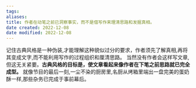 ```yaml
---
tags: 
aliases: 
title: 作者在动笔之前已洞察事实，而不是借写作来理清思路和发掘真相。
date created: 2022-12-08
date modified: 2022-12-08
---
```


记住古典风格是一种伪装,才能理解这种貌似过分的要求，作者须先了解真相,再将其变成文字,而不能利用写作的过程组织和厘清思路。
当然没有作者会这样写文章,但这无关紧要。**古典风格的目标是，使文章看起来像作者在下笔之前思路就已完全成型。** 就像节目的最后一刻,一尘不染的厨房里,名厨从烤箱里端出一盘完美的蛋奶酥一样,那些杂务已完成于事前幕后。


